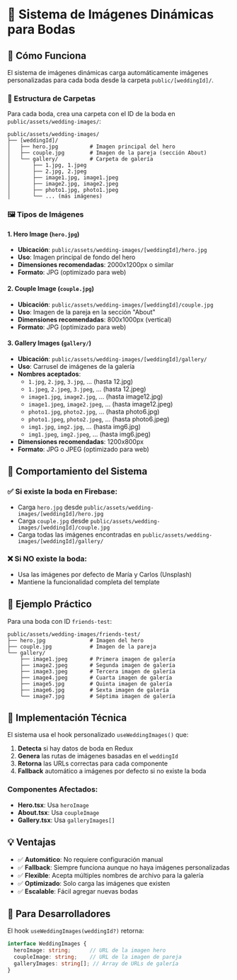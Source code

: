 # 📸 Sistema de Imágenes Dinámicas para Bodas

## 🎯 Cómo Funciona

El sistema de imágenes dinámicas carga automáticamente imágenes personalizadas para cada boda desde la carpeta `public/[weddingId]/`.

### 📁 Estructura de Carpetas

Para cada boda, crea una carpeta con el ID de la boda en `public/assets/wedding-images/`:

```
public/assets/wedding-images/
├── [weddingId]/
│   ├── hero.jpg          # Imagen principal del hero
│   ├── couple.jpg        # Imagen de la pareja (sección About)
│   └── gallery/          # Carpeta de galería
│       ├── 1.jpg, 1.jpeg
│       ├── 2.jpg, 2.jpeg
│       ├── image1.jpg, image1.jpeg
│       ├── image2.jpg, image2.jpeg
│       ├── photo1.jpg, photo1.jpeg
│       └── ... (más imágenes)
```

### 🖼️ Tipos de Imágenes

#### 1. **Hero Image** (`hero.jpg`)
- **Ubicación**: `public/assets/wedding-images/[weddingId]/hero.jpg`
- **Uso**: Imagen principal de fondo del hero
- **Dimensiones recomendadas**: 2000x1200px o similar
- **Formato**: JPG (optimizado para web)

#### 2. **Couple Image** (`couple.jpg`)
- **Ubicación**: `public/assets/wedding-images/[weddingId]/couple.jpg`
- **Uso**: Imagen de la pareja en la sección "About"
- **Dimensiones recomendadas**: 800x1000px (vertical)
- **Formato**: JPG (optimizado para web)

#### 3. **Gallery Images** (`gallery/`)
- **Ubicación**: `public/assets/wedding-images/[weddingId]/gallery/`
- **Uso**: Carrusel de imágenes de la galería
- **Nombres aceptados**:
  - `1.jpg`, `2.jpg`, `3.jpg`, ... (hasta 12.jpg)
  - `1.jpeg`, `2.jpeg`, `3.jpeg`, ... (hasta 12.jpeg)
  - `image1.jpg`, `image2.jpg`, ... (hasta image12.jpg)
  - `image1.jpeg`, `image2.jpeg`, ... (hasta image12.jpeg)
  - `photo1.jpg`, `photo2.jpg`, ... (hasta photo6.jpg)
  - `photo1.jpeg`, `photo2.jpeg`, ... (hasta photo6.jpeg)
  - `img1.jpg`, `img2.jpg`, ... (hasta img6.jpg)
  - `img1.jpeg`, `img2.jpeg`, ... (hasta img6.jpeg)
- **Dimensiones recomendadas**: 1200x800px
- **Formato**: JPG o JPEG (optimizado para web)

## 🔄 Comportamiento del Sistema

### ✅ **Si existe la boda en Firebase:**
- Carga `hero.jpg` desde `public/assets/wedding-images/[weddingId]/hero.jpg`
- Carga `couple.jpg` desde `public/assets/wedding-images/[weddingId]/couple.jpg`
- Carga todas las imágenes encontradas en `public/assets/wedding-images/[weddingId]/gallery/`

### ❌ **Si NO existe la boda:**
- Usa las imágenes por defecto de María y Carlos (Unsplash)
- Mantiene la funcionalidad completa del template

## 📝 Ejemplo Práctico

Para una boda con ID `friends-test`:

```
public/assets/wedding-images/friends-test/
├── hero.jpg              # Imagen del hero
├── couple.jpg            # Imagen de la pareja
└── gallery/
    ├── image1.jpeg       # Primera imagen de galería
    ├── image2.jpeg       # Segunda imagen de galería
    ├── image3.jpeg       # Tercera imagen de galería
    ├── image4.jpeg       # Cuarta imagen de galería
    ├── image5.jpg        # Quinta imagen de galería
    ├── image6.jpg        # Sexta imagen de galería
    └── image7.jpg        # Séptima imagen de galería
```

## 🚀 Implementación Técnica

El sistema usa el hook personalizado `useWeddingImages()` que:

1. **Detecta** si hay datos de boda en Redux
2. **Genera** las rutas de imágenes basadas en el `weddingId`
3. **Retorna** las URLs correctas para cada componente
4. **Fallback** automático a imágenes por defecto si no existe la boda

### Componentes Afectados:
- **Hero.tsx**: Usa `heroImage`
- **About.tsx**: Usa `coupleImage`
- **Gallery.tsx**: Usa `galleryImages[]`

## 💡 Ventajas

- ✅ **Automático**: No requiere configuración manual
- ✅ **Fallback**: Siempre funciona aunque no haya imágenes personalizadas
- ✅ **Flexible**: Acepta múltiples nombres de archivo para la galería
- ✅ **Optimizado**: Solo carga las imágenes que existen
- ✅ **Escalable**: Fácil agregar nuevas bodas

## 🔧 Para Desarrolladores

El hook `useWeddingImages(weddingId?)` retorna:

```typescript
interface WeddingImages {
  heroImage: string;      // URL de la imagen hero
  coupleImage: string;    // URL de la imagen de pareja
  galleryImages: string[]; // Array de URLs de galería
}
```
